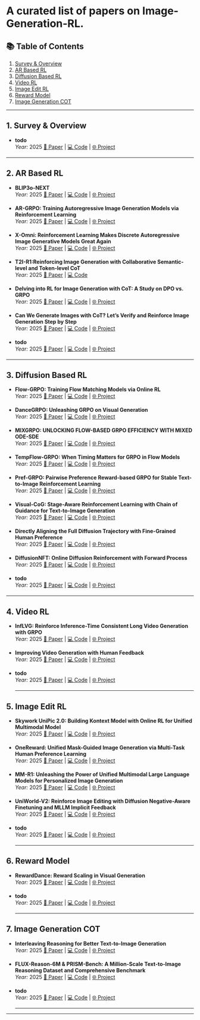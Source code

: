 # A curated list of papers on **Image-Generation-RL**.



## 📚 Table of Contents
1. [Survey & Overview](#1-survey--overview)
2. [AR Based RL](#2-ar-based-rl)
3. [Diffusion Based RL](#3-diffusion-based-rl)
4. [Video RL](#4-video-rl)
5. [Image Edit RL](#5-image-edit-rl)
6. [Reward Model](#4-reward-model)
7. [Image Generation COT](#5-image-generation-cot)

---

## 1. Survey & Overview

- **todo**  
  *Year:* 2025  [📄 Paper]() | [💻 Code]() | [🌐 Project]()
  
---

## 2. AR Based RL

- **BLIP3o-NEXT**  
  *Year:* 2025  [📄 Paper]() | [💻 Code](https://github.com/JiuhaiChen/BLIP3o) | [🌐 Project](https://jiuhaichen.github.io/BLIP3o-NEXT.github.io/)

- **AR-GRPO: Training Autoregressive Image Generation Models via Reinforcement Learning**  
  *Year:* 2025  [📄 Paper](https://arxiv.org/pdf/2508.06924) | [💻 Code](https://github.com/Kwai-Klear/AR-GRPO) | [🌐 Project]()

- **X-Omni: Reinforcement Learning Makes Discrete Autoregressive Image Generative Models Great Again**  
  *Year:* 2025  [📄 Paper](https://arxiv.org/abs/2507.22058) | [💻 Code](https://github.com/X-Omni-Team/X-Omni) | [🌐 Project](https://x-omni-team.github.io/)

- **T2I-R1:Reinforcing Image Generation with Collaborative Semantic-level and Token-level CoT**  
  *Year:* 2025  [📄 Paper](https://arxiv.org/pdf/2505.00703) | [💻 Code](https://github.com/CaraJ7/T2I-R1)

- **Delving into RL for Image Generation with CoT: A Study on DPO vs. GRPO**  
  *Year:* 2025  [📄 Paper](https://arxiv.org/pdf/2505.17017) | [💻 Code](https://github.com/ZiyuGuo99/Image-Generation-CoT) | [🌐 Project]()

- **Can We Generate Images with CoT? Let’s Verify and Reinforce Image Generation Step by Step**  
  *Year:* 2025  [📄 Paper](https://arxiv.org/pdf/2501.13926) | [💻 Code](https://github.com/ZiyuGuo99/Image-Generation-CoT) | [🌐 Project]()

- **todo**  
  *Year:* 2025  [📄 Paper]() | [💻 Code]() | [🌐 Project]()

---

## 3. Diffusion Based RL

- **Flow-GRPO: Training Flow Matching Models via Online RL**  
  *Year:* 2025  [📄 Paper](https://arxiv.org/abs/2505.05470) | [💻 Code](https://github.com/yifan123/flow_grpo) | [🌐 Project](https://gongyeliu.github.io/Flow-GRPO/)

- **DanceGRPO: Unleashing GRPO on Visual Generation**  
  *Year:* 2025  [📄 Paper](https://arxiv.org/abs/2505.07818) | [💻 Code](https://github.com/XueZeyue/DanceGRPO) | [🌐 Project](https://dancegrpo.github.io/)

- **MIXGRPO: UNLOCKING FLOW-BASED GRPO EFFICIENCY WITH MIXED ODE-SDE**  
  *Year:* 2025  [📄 Paper](https://arxiv.org/abs/2507.21802) | [💻 Code](https://github.com/Tencent-Hunyuan/MixGRPO) | [🌐 Project](https://tulvgengenr.github.io/MixGRPO-Project-Page/)

- **TempFlow-GRPO: When Timing Matters for GRPO in Flow Models**  
  *Year:* 2025  [📄 Paper](https://www.arxiv.org/abs/2508.04324) | [💻 Code](https://github.com/Shredded-Pork/TempFlow-GRPO) | [🌐 Project](https://tempflowgrpo.github.io/)

- **Pref-GRPO: Pairwise Preference Reward-based GRPO for Stable Text-to-Image Reinforcement Learning**  
  *Year:* 2025  [📄 Paper](https://arxiv.org/pdf/2508.20751) | [💻 Code](https://github.com/CodeGoat24/Pref-GRPO) | [🌐 Project](https://codegoat24.github.io/UnifiedReward/Pref-GRPO)
  
- **Visual-CoG: Stage-Aware Reinforcement Learning with Chain of Guidance for Text-to-Image Generation**  
  *Year:* 2025  [📄 Paper](https://arxiv.org/abs/2508.18032) | [💻 Code]() | [🌐 Project]()
  
- **Directly Aligning the Full Diffusion Trajectory with Fine-Grained Human Preference**  
  *Year:* 2025  [📄 Paper](https://arxiv.org/abs/2509.06942) | [💻 Code](https://github.com/Tencent-Hunyuan/SRPO) | [🌐 Project](https://tencent.github.io/srpo-project-page/)
  
- **DiffusionNFT: Online Diffusion Reinforcement with Forward Process**  
  *Year:* 2025  [📄 Paper](https://arxiv.org/pdf/2509.16117) | [💻 Code](https://github.com/NVlabs/DiffusionNFT) | [🌐 Project](https://research.nvidia.com/labs/dir/DiffusionNFT/)

- **todo**  
  *Year:* 2025  [📄 Paper]() | [💻 Code]() | [🌐 Project]()

---

## 4. Video RL

- **InfLVG: Reinforce Inference-Time Consistent Long Video Generation with GRPO**  
  *Year:* 2025  [📄 Paper](https://arxiv.org/abs/2505.17574) | [💻 Code](https://github.com/MAPLE-AIGC/InfLVG) | [🌐 Project]()

- **Improving Video Generation with Human Feedback**  
  *Year:* 2025  [📄 Paper](https://arxiv.org/abs/2501.13918) | [💻 Code](https://github.com/KwaiVGI/VideoAlign) | [🌐 Project](https://gongyeliu.github.io/videoalign/)

- **todo**  
  *Year:* 2025  [📄 Paper]() | [💻 Code]() | [🌐 Project]()

  ---

## 5. Image Edit RL

- **Skywork UniPic 2.0: Building Kontext Model with Online RL for Unified Multimodal Model**  
  *Year:* 2025  [📄 Paper](https://github.com/SkyworkAI/UniPic/tree/main/UniPic-2) | [💻 Code](https://github.com/SkyworkAI/UniPic/tree/main/UniPic-2) | [🌐 Project](https://github.com/SkyworkAI/UniPic/tree/main/UniPic-2)

- **OneReward: Unified Mask-Guided Image Generation via Multi-Task Human Preference Learning**  
  *Year:* 2025  [📄 Paper](https://arxiv.org/abs/2508.21066) | [💻 Code]() | [🌐 Project](https://one-reward.github.io/)

- **MM-R1: Unleashing the Power of Unified Multimodal Large Language Models for Personalized Image Generation**  
  *Year:* 2025  [📄 Paper](https://arxiv.org/abs/2508.11433) | [💻 Code]() | [🌐 Project]()

- **UniWorld-V2: Reinforce Image Editing with Diffusion Negative-Aware Finetuning and MLLM Implicit Feedback**  
  *Year:* 2025  [📄 Paper](https://arxiv.org/pdf/2510.16888) | [💻 Code](https://github.com/PKU-YuanGroup/UniWorld-V2) | [🌐 Project]()

- **todo**  
  *Year:* 2025  [📄 Paper]() | [💻 Code]() | [🌐 Project]()
  
  ---

## 6. Reward Model

- **RewardDance: Reward Scaling in Visual Generation**  
  *Year:* 2025  [📄 Paper](https://arxiv.org/abs/2509.08826) | [💻 Code]() | [🌐 Project]()

- **todo**  
  *Year:* 2025  [📄 Paper]() | [💻 Code]() | [🌐 Project]()
  
  ---
  
## 7. Image Generation COT

- **Interleaving Reasoning for Better Text-to-Image Generation**  
  *Year:* 2025  [📄 Paper](https://arxiv.org/abs/2509.06945) | [💻 Code](https://github.com/Osilly/Interleaving-Reasoning-Generation) | [🌐 Project]()

- **FLUX-Reason-6M & PRISM-Bench: A Million-Scale Text-to-Image Reasoning Dataset and Comprehensive Benchmark**  
  *Year:* 2025  [📄 Paper](https://arxiv.org/pdf/2509.09680) | [💻 Code](https://github.com/rongyaofang/prism-bench) | [🌐 Project](https://flux-reason-6m.github.io/)

- **todo**  
  *Year:* 2025  [📄 Paper]() | [💻 Code]() | [🌐 Project]()
  
  
  ---

  
---
